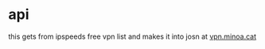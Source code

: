 # api
this gets from ipspeeds free vpn list and makes it into josn at [vpn.minoa.cat](https://vpn.minoa.cat/list.json)
